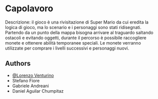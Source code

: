 # Capolavoro

Descrizione: il gioco è una rivisitazione di Super Mario da cui eredita la logica di gioco, ma lo scenario e i personaggi sono stati ridisegnati.
Partendo da un punto della mappa bisogna arrivare al traguardo saltando ostacoli e evitando oggetti, durante il percorso è possibile raccogliere monete e ottenere abilità temporanee speciali.
Le monete verranno utilizzate per comprare i livelli successivi e personaggi nuovi.

## Authors

- [@Lorenzo Venturino](https://www.github.com/loryventx99)
- Stefano Fiore
- Gabriele Andreani
- Daniel Aguilar Chumpitaz
